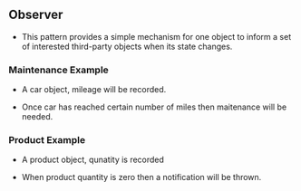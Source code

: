 ## Observer

- This pattern provides a simple mechanism for one object to inform a set of interested third-party objects when its state changes.

### Maintenance Example

- A car object, mileage will be recorded.

- Once car has reached certain number of miles then maitenance will be needed.


### Product Example

- A product object, qunatity is recorded

- When product quantity is zero then a notification will be thrown.
